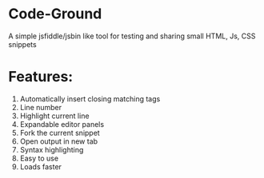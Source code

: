 # Code-Ground
A simple jsfiddle/jsbin like tool for testing and sharing small HTML, Js, CSS snippets

# Features:
1) Automatically insert closing matching tags
2) Line number
3) Highlight current line
4) Expandable editor panels
5) Fork the current snippet
6) Open output in new tab
7) Syntax highlighting
8) Easy to use
9) Loads faster
